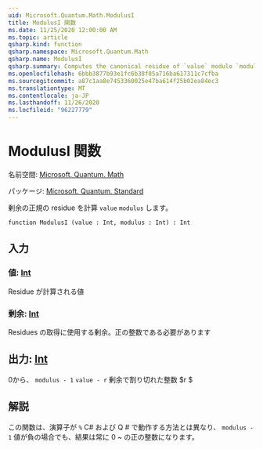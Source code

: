 ```yaml
---
uid: Microsoft.Quantum.Math.ModulusI
title: ModulusI 関数
ms.date: 11/25/2020 12:00:00 AM
ms.topic: article
qsharp.kind: function
qsharp.namespace: Microsoft.Quantum.Math
qsharp.name: ModulusI
qsharp.summary: Computes the canonical residue of `value` modulo `modulus`.
ms.openlocfilehash: 6bbb3877b93e1fc6b38f85a716ba617311c7cfba
ms.sourcegitcommit: a87c1aa8e7453360025e47ba614f25b02ea84ec3
ms.translationtype: MT
ms.contentlocale: ja-JP
ms.lasthandoff: 11/26/2020
ms.locfileid: "96227779"
---
```

# <a name="modulusi-function"></a>ModulusI 関数

名前空間: [Microsoft. Quantum. Math](xref:Microsoft.Quantum.Math)

パッケージ: [Microsoft. Quantum. Standard](https://nuget.org/packages/Microsoft.Quantum.Standard)


剰余の正規の residue を計算 `value` `modulus` します。

```qsharp
function ModulusI (value : Int, modulus : Int) : Int
```


## <a name="input"></a>入力

### <a name="value--int"></a>値: [Int](xref:microsoft.quantum.lang-ref.int)

Residue が計算される値


### <a name="modulus--int"></a>剰余: [Int](xref:microsoft.quantum.lang-ref.int)

Residues の取得に使用する剰余。正の整数である必要があります



## <a name="output--int"></a>出力: [Int](xref:microsoft.quantum.lang-ref.int)

0から、 `modulus - 1` `value - r` 剰余で割り切れた整数 $r $

## <a name="remarks"></a>解説

この関数は、演算子が `%` C# および Q # で動作する方法とは異なり、 `modulus - 1` 値が負の場合でも、結果は常に 0 ~ の正の整数になります。